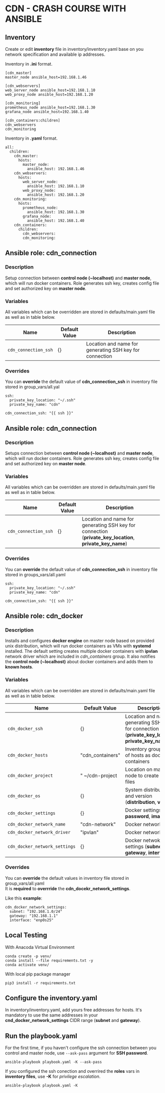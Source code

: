 # CDN - CRASH COURSE WITH ANSIBLE

## Inventory

Create or edit **inventory** file in inventory/inventory.yaml base on you network specification and available ip addresses.

Inventory in **.ini** format.
```
[cdn_master]
master_node ansible_host=192.168.1.46

[cdn_webservers]
web_server_node ansible_host=192.168.1.10
web_proxy_node ansible_host=192.168.1.20

[cdn_monitoring]
prometheus_node ansible_host=192.168.1.30
grafana_node ansible_host=192.168.1.40

[cdn_containers:children]
cdn_webservers
cdn_monitoring
```

Inventory in **.yaml** format.
```
all:
  children:
    cdn_master:
      hosts:
        master_node:
          ansible_host: 192.168.1.46
    cdn_webservers:
      hosts:
        web_server_node:
          ansible_host: 192.168.1.10
        web_proxy_node:
          ansible_host: 192.168.1.20
    cdn_monitoring:
      hosts:
        prometheus_node:
          ansible_host: 192.168.1.30
        grafana_node:
          ansible_host: 192.168.1.40
    cdn_containers:
      children:
        cdn_webservers:
        cdn_monitoring:

```

## Ansible role: cdn_connection

### Description

Setup connection between **control node (~localhost)** and **master node**, which will run docker containers. Role generates ssh key, creates config file and set authorized key on **master node**.

### Variables

All variables which can be overridden are stored in defaults/main.yaml file as well as in table below.

| Name                 | Default Value | Description                                             |
| -------------------- | ------------- | ------------------------------------------------------- |
| `cdn_connection_ssh` | {}            | Location and name for generating SSH key for connection |

### Overrides

You can **override** the default value of **cdn_connection_ssh** in inventory file stored in group_vars/all.yal

```
ssh:
  private_key_location: "~/.ssh"
  private_key_name: "cdn"

cdn_connection_ssh: "{{ ssh }}"
```


## Ansible role: cdn_connection

### Description

Setups connection between **control node (~localhost)** and **master node**, which will run docker containers. Role generates ssh key, creates config file and set authorized key on **master node**.

### Variables

All variables which can be overridden are stored in defaults/main.yaml file as well as in table below.

| Name                 | Default Value | Description                                                                                              |
| -------------------- | ------------- | -------------------------------------------------------------------------------------------------------- |
| `cdn_connection_ssh` | {}            | Location and name for generating SSH key for connection (**private_key_location**, **private_key_name**) |

### Overrides

You can **override** the default value of **cdn_connection_ssh** in inventory file stored in groups_vars/all.yaml

```
ssh:
  private_key_location: "~/.ssh"
  private_key_name: "cdn"

cdn_connection_ssh: "{{ ssh }}"
```

## Ansible role: cdn_docker

### Description

Installs and configures **docker engine** on master node based on provided unix distribution, which will run docker containers as VMs with **systemd** installed. The default setting creates multiple docker containers with **ipvlan** network driver which are included in *cdn_containers* group. It also notifies the **control node (~localhost)** about docker containers and adds them to **known hosts**.

### Variables
All variables which can be overridden are stored in defaults/main.yaml file as well as in table below.

| Name                          | Default Value    | Description                                                                                              |
| ----------------------------- | ---------------- | -------------------------------------------------------------------------------------------------------- |
| `cdn_docker_ssh`              | {}               | Location and name for generating SSH key for connection (**private_key_location**, **private_key_name**) |
| `cdn_docker_hosts`            | "cdn_containers" | Inventory group name of hosts as docker containers                                                       |
| `cdn_docker_project`          | " ~/cdn-project  | Location on master node to create project files                                                          |
| `cdn_docker_os`               | {}               | System distribution and version (**distribution**, **version**)                                          |
| `cdn_docker_settings`         | {}               | Docker settings (**user**, **password**, **image**)                                                      |
| `cdn_docker_network_name`     | "cdn-network"    | Docker network name                                                                                      |
| `cdn_docker_network_driver`   | "ipvlan"         | Docker network driver                                                                                    |
| `cdn_docker_network_settings` | {}               | Docker netwokrk settings (**subnet**, **gateway**, **interface**)                                        |

### Overrides

You can **override** the default values in inventory file stored in group_vars/all.yaml  
It is **required** to **overrride** the **cdn_docekr_network_settings**.

Like this **example**:

```
cdn_docker_network_settings:
  subnet: "192.168.1.0/24"
  gateway: "192.168.1.1"
  interface: "enp0s25"
```

## Local Testing 

With Anacoda Virtual Environment
```
conda create -p venv/
conda install --file requirements.txt -y
conda activate venv/
```

With local pip package manager
```
pip3 install -r requirements.txt
```

## Configure the inventory.yaml

In inventory/inventory.yaml, add yours free addresses for hosts.
It's mandatory to use the same addresses in your **cnd_docker_network_settings** CIDR range (**subnet** and **gateway**).

## Run the playbook.yaml

For the first time, if you haven't configure the ssh connection between you control and master node,
use `--ask-pass` argument for **SSH password**.
```
ansible-playbook playbook.yaml -K --ask-pass
```

If you configured the ssh conection and overrired the **roles** vars in **inventory files**, use **-K** for *privilege escalation*.
```
ansible-playbook playbook.yaml -K
```
